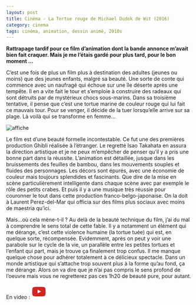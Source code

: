 ```yaml
---
layout: post
title: Cinéma - La Tortue rouge de Michael Dudok de Wit (2016)
category: cinema
tags: cinéma, animation, dessin animé, 2010s
---
```


**Rattrapage tardif pour ce film d’animation dont la bande annonce m’avait bien fait craquer. Mais je me l’étais gardé pour plus tard, pour le bon moment …**

C’est une fois de plus un film plus à destination des adultes (jeunes ou moins) que des jeunes enfants, malgré sa beauté. Une sorte de conte qui commence avec un naufragé qui échoue sur une île déserte après une tempête. Il en a vite fait le tour et s’emploie à construire des radeaux qui sont détruits par de mystérieux chocs sous-marins. Dans sa troisième tentative, il pense que c’est une tortue marine de couleur rouge qui lui fait ce mauvais tour. Pour se venger, il décide de la tuer lorsqu’elle arrive sur sa plage. Là voilà qui se transforme en femme…

![affiche](https://filedn.eu/llqi9IBxlYouGRXYG2xlROb/img/2020/tortuerouge.jpg)

Le film est d’une beauté formelle incontestable. Ce fut une des premières production Ghibli réalisée à l’étranger. Le regretté Isao Takahata en assura la direction artistique et je ne peux m’empêcher de penser qu’il y a pris une bonne part dans la réussite. L’animation est détaillée, jusque dans les bruissements des feuilles de bambou, dans les mouvements souples et fluides des personnages. Les décors sont épurés, avec une économie de couleur mais toujours splendides et fascinants. Que dire de la mise en scène particulièrement intelligente dans chaque scène avec par exemple le rôle des petits crabes. Et puis il y a une musique très réussie pour couronner le tout dans cette production franco-belgo-japonaise. On la doit à Laurent Perez-del-Mar qui officia sur des films plus sociaux avec moins de maestria qu’ici.

Mais…où cela mène-t-il ? Au delà de la beauté technique du film, j’ai du mal à comprendre le sens total de cette fable. Il y a notamment un élément qui me dérange, c’est cette violence humaine (la tortue tuée) qui est, en quelque sorte, récompensée. Evidemment, après on peut y voir une parabole sur le cycle de la vie, un parallèle entre les petites tortues et l’enfant qui part, mais je trouve ça finalement trop confus. Il me manque quelque chose pour adhérer totalement à ce délicieux spectacle. Dans un monde artistique qui s’attache trop souvent plus à la forme qu’au fond, ça me dérange. Alors on va dire que je n’ai pas compris le sens profond de l’oeuvre mais vous ne regretterez pas ces 1h20 de beauté pure, pour autant.

En video : [![video](/images/youtube.png)](https://youtu.be/e38pQOFMPlU)
